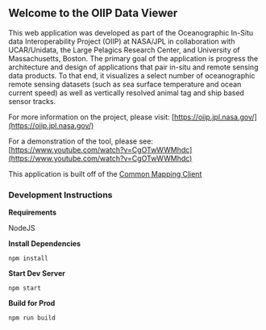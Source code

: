 ## Welcome to the OIIP Data Viewer

This web application was developed as part of the Oceanographic In-Situ data Interoperability Project (OIIP) at NASA/JPL in collaboration with UCAR/Unidata, the Large Pelagics Research Center, and University of Massachusetts, Boston. The primary goal of the application is progress the architecture and design of applications that pair in-situ and remote sensing data products. To that end, it visualizes a select number of oceanographic remote sensing datasets (such as sea surface temperature and ocean current speed) as well as vertically resolved animal tag and ship based sensor tracks.

For more information on the project, please visit: [https://oiip.jpl.nasa.gov/](https://oiip.jpl.nasa.gov/)

For a demonstration of the tool, please see: [https://www.youtube.com/watch?v=CgOTwWWMhdc](https://www.youtube.com/watch?v=CgOTwWWMhdc)

This application is built off of the [Common Mapping Client](https://github.com/nasa/common-mapping-client)

### Development Instructions

**Requirements**

NodeJS

**Install Dependencies**

`npm install`

**Start Dev Server**

`npm start`

**Build for Prod**

`npm run build`
